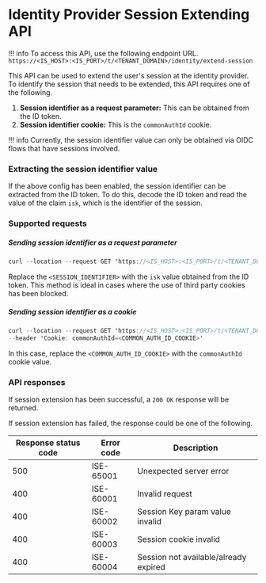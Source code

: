 # Identity Provider Session Extending API

!!! info
    To access this API, use the following endpoint URL.
    ```
    https://<IS_HOST>:<IS_PORT>/t/<TENANT_DOMAIN>/identity/extend-session
    ```

This API can be used to extend the user's session at the identity provider. To identify the session that
 needs to be extended, this API requires one of the following.

1. **Session identifier as a request parameter:** This can be obtained from the ID token.
2. **Session identifier cookie:** This is the `commonAuthId` cookie.

!!! info
    Currently, the session identifier value can only be obtained via OIDC flows that have sessions involved.

### Extracting the session identifier value

If the above config has been enabled, the session identifier can be extracted from the ID token. 
To do this, decode the ID token and read the value of the claim `isk`, which is the identifier of the session.

### Supported requests

##### Sending session identifier as a request parameter

```java
curl --location --request GET 'https://<IS_HOST>:<IS_PORT>/t/<TENANT_DOMAIN>/identity/extend-session?idpSessionKey=<SESSION_IDENTIFIER>'
```

Replace the `<SESSION_IDENTIFIER>` with the `isk` value obtained from the ID token. This method is ideal
 in cases where the use of third party cookies has been blocked.

##### Sending session identifier as a cookie

```java
curl --location --request GET 'https://<IS_HOST>:<IS_PORT>/t/<TENANT_DOMAIN>/identity/extend-session' \
--header 'Cookie: commonAuthId=<COMMON_AUTH_ID_COOKIE>'
```

In this case, replace the `<COMMON_AUTH_ID_COOKIE>` with the `commonAuthId` cookie value.

### API responses

If session extension has been successful, a `200 OK` response will be returned.

If session extension has failed, the response could be one of the following.

| Response status code  |  Error code  | Description                                      |
|-----------------------|--------------|--------------------------------------------------|
| 500                   | ISE-65001    | Unexpected server error                          |
| 400                   | ISE-60001    | Invalid request                                  |                                                                                                                
| 400                   | ISE-60002    | Session Key param value invalid                  |
| 400                   | ISE-60003    | Session cookie invalid                           |
| 400                   | ISE-60004    | Session not available/already expired            |